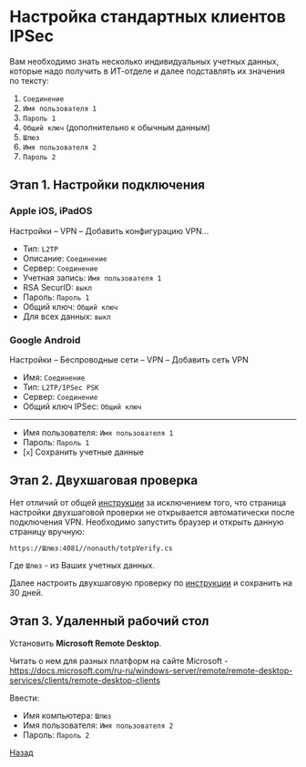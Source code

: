 ---
---
# Настройка стандартных клиентов IPSec

Вам необходимо знать несколько индивидуальных учетных данных, которые надо получить в ИТ-отделе и далее подставлять их значения по тексту:

1. `Соединение`
1. `Имя пользователя 1`
1. `Пароль 1`
1. `Общий ключ` (дополнительно к обычным данным)
1. `Шлюз`
1. `Имя пользователя 2`
1. `Пароль 2`

## Этап 1. Настройки подключения

### Apple iOS, iPadOS

Настройки – VPN – Добавить конфигурацию VPN...

* Тип: `L2TP`
* Описание: `Соединение`
* Сервер: `Соединение`
* Учетная запись: `Имя пользователя 1`
* RSA SecurID: `выкл`
* Пароль: `Пароль 1`
* Общий ключ: `Общий ключ`
* Для всех данных: `выкл`

### Google Android

Настройки – Беспроводные сети – VPN – Добавить сеть VPN

* Имя: `Соединение`
* Тип: `L2TP/IPSec PSK`
* Сервер: `Соединение`
* Общий ключ IPSec: `Общий ключ`

----

* Имя пользователя: `Имя пользователя 1`
* Пароль: `Пароль 1`
* [`x`] Сохранить учетные данные

## Этап 2. Двухшаговая проверка

Нет отличий от общей [инструкции][back] за исключением того, что страница настройки двухшаговой проверки не открывается автоматически после подключения VPN.
Необходимо запустить браузер и открыть данную страницу вручную:

`https://Шлюз:4081//nonauth/totpVerify.cs`

Где `Шлюз` - из Ваших учетных данных.

Далее настроить двухшаговую проверку по [инструкции][2fa] и сохранить на 30 дней.

## Этап 3. Удаленный рабочий стол

Установить **Microsoft Remote Desktop**.

Читать о нем для разных платформ на сайте Microsoft - <https://docs.microsoft.com/ru-ru/windows-server/remote/remote-desktop-services/clients/remote-desktop-clients>

Ввести:

* Имя компьютера: `Шлюз`
* Имя пользователя: `Имя пользователя 2`
* Пароль: `Пароль 2`

[Назад][back]

[2fa]: 2fa.md "Настройка двухшаговой проверки"
[back]: index.md "Основная инструкция"
